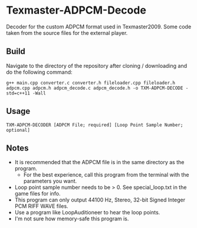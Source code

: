 # Texmaster-ADPCM-Decode
 Decoder for the custom ADPCM format used in Texmaster2009.
 Some code taken from the source files for the external player.

## Build
Navigate to the directory of the repository after cloning / downloading and do the following command:

`g++ main.cpp converter.c converter.h fileloader.cpp fileloader.h adpcm.cpp adpcm.h adpcm_decode.c adpcm_decode.h -o TXM-ADPCM-DECODE -std=c++11 -Wall`

## Usage
`TXM-ADPCM-DECODER [ADPCM File; required] [Loop Point Sample Number; optional]`

## Notes
* It is recommended that the ADPCM file is in the same directory as the program.
    * For the best experience, call this program from the terminal with the parameters you want.
* Loop point sample number needs to be > 0. See special_loop.txt in the game files for info.
* This program can only output 44100 Hz, Stereo, 32-bit Signed Integer PCM RIFF WAVE files.
* Use a program like LoopAuditioneer to hear the loop points.
* I'm not sure how memory-safe this program is.

